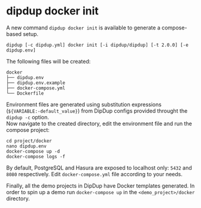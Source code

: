 # dipdup docker init

A new command `dipdup docker init` is available to generate a compose-based setup.

```text
dipdup [-c dipdup.yml] docker init [-i dipdup/dipdup] [-t 2.0.0] [-e dipdup.env]
```

The following files will be created:

```text
docker
├── dipdup.env
├── dipdup.env.example
├── docker-compose.yml
└── Dockerfile
```

Environment files are generated using substitution expressions \(`${VARIABLE:-default_value}`\) from DipDup configs provided throught the `dipdup -c` option.  
Now navigate to the created directory, edit the environment file and run the compose project:

```text
cd project/docker
nano dipdup.env
docker-compose up -d
docker-compose logs -f
```

By default, PostgreSQL and Hasura are exposed to localhost only: `5432` and `8080` respectively. Edit `docker-compose.yml` file according to your needs.

Finally, all the demo projects in DipDup have Docker templates generated. In order to spin up a demo run `docker-compose up` in the `<demo_project>/docker` directory.
